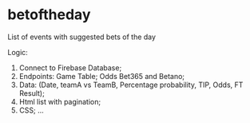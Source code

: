 # betoftheday
List of events with suggested bets of the day

Logic:

1. Connect to Firebase Database;
2. Endpoints: Game Table; Odds Bet365 and Betano;
3. Data: (Date, teamA vs TeamB, Percentage probability, TIP, Odds, FT Result);
4. Html list with pagination;
5. CSS;
...